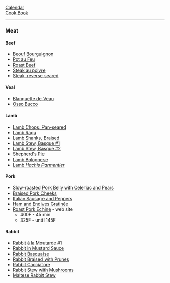 [Calendar](https://github.com/vmsmith/EDT/blob/master/calendar.md)    
[Cook Book](https://github.com/vmsmith/CookBook/blob/master/README.md)    

----  

### Meat  

#### Beef  
* [Beouf Bourguignon](https://github.com/vmsmith/CookBook/blob/master/meat_beouf_bourgignon.md)
* [Pot au Feu](https://github.com/vmsmith/CookBook/blob/master/stews_pot_au_feu.md)  
* [Roast Beef](https://github.com/vmsmith/CookBook/blob/master/meat_roast_beef.md)  
* [Steak au poivre](https://github.com/vmsmith/CookBook/blob/master/meat_steak_au_poivre.md)  
* [Steak, reverse seared](https://github.com/vmsmith/CookBook/blob/master/meat_steak_reverse_seared.md)

#### Veal   
* [Blanquette de Veau](https://github.com/vmsmith/CookBook/blob/master/meat_blanquette_veau.md)     
* [Osso Bucco](https://github.com/vmsmith/CookBook/blob/master/meat_osso_bucco.md)      

#### Lamb  
* [Lamb Chops, Pan-seared](https://github.com/vmsmith/CookBook/blob/master/lamb_chops_pan-seared.md)  
* [Lamb Ragu](https://github.com/vmsmith/CookBook/blob/master/lamb_ragu.md)   
* [Lamb Shanks, Braised](https://github.com/vmsmith/CookBook/blob/master/lamb_shanks_braised_1.md)
* [Lamb Stew, Basque #1](https://github.com/vmsmith/CookBook/blob/master/lamb_stew_basque_1.md)  
* [Lamb Stew, Basque #2](https://github.com/vmsmith/CookBook/blob/master/lamb_stew_basque_2.md) 
* [Shepherd's Pie](https://github.com/vmsmith/CookBook/blob/master/lamb_shepherds_pie.md)  
* [Lamb Bolognese](https://github.com/vmsmith/CookBook/blob/master/lamb_bolognese.md)   
* [Lamb *Hachis Parmentier*](https://github.com/vmsmith/CookBook/blob/master/lamb_hachis_parmentier.md)   

#### Pork  

* [Slow-roasted Pork Belly with Celeriac and Pears](https://github.com/vmsmith/CookBook/blob/master/pork_belly_slow-roasted.md)  
* [Braised Pork Cheeks](https://github.com/vmsmith/CookBook/blob/master/pork_cheeks_braised.md)
* [Italian Sausage and Peppers](https://github.com/vmsmith/CookBook/blob/master/pork_sausage_italian_peppers.md)  
* [Ham and Endives Gratinée](https://github.com/vmsmith/CookBook/blob/master/pork_ham_endives_gratinee.md)    
* [Roast Pork Echine](https://cookinginsens.wordpress.com/2019/12/10/herb-crusted-echine-de-porc-with-romanesco/) - web site   
  * 400F - 45 min  
  * 325F - until 145F    

#### Rabbit  

* [Rabbit à la Moutarde #1](https://github.com/vmsmith/CookBook/blob/master/rabbit_a_la_moutarde.md)  
* [Rabbit in Mustard Sauce](https://github.com/vmsmith/CookBook/blob/master/rabbit_a_la_moutarde2.md)  
* [Rabbit Basquaise](https://github.com/vmsmith/CookBook/blob/master/rabbit_basque.md)  
* [Rabbit Braised with Prunes](https://github.com/vmsmith/CookBook/blob/master/rabbit_braised_prunes.md)  
* [Rabbit Cacciatore](https://github.com/vmsmith/CookBook/blob/master/rabbit_cacciatore.md)  
* [Rabbit Stew with Mushrooms](https://github.com/vmsmith/CookBook/blob/master/rabbit_stew_mushrooms.md)  
* [Maltese Rabbit Stew](https://github.com/vmsmith/CookBook/blob/master/rabbit_stew_maltese.md)  

